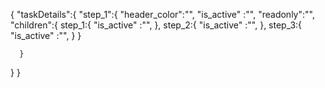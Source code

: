 {
  "taskDetails":{
      "step_1":{
        "header_color":"",
        "is_active" :"",
        "readonly":"",
        "children":{
            step_1:{
              "is_active" :"",
            },
            step_2:{
              "is_active" :"",
            },
            step_3:{
              "is_active" :"",
            }
        }

      }
  }
}
